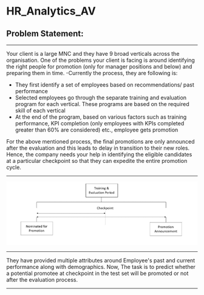 # HR_Analytics_AV
<h2>Problem Statement:</h2>

***
Your client is a large MNC and they have 9 broad verticals across the organisation. One of the problems your client is facing is around identifying the right people for promotion (only for manager positions and below) and preparing them in time. -Currently the process, they are following is:
- They first identify a set of employees based on recommendations/ past performance
- Selected employees go through the separate training and evaluation program for each vertical. These programs are based on the required skill of each vertical
- At the end of the program, based on various factors such as training performance, KPI completion (only employees with KPIs completed greater than 60% are considered) etc., employee gets promotion

For the above mentioned process, the final promotions are only announced after the evaluation and this leads to delay in transition to their new roles. Hence, the company needs your help in identifying the eligible candidates at a particular checkpoint so that they can expedite the entire promotion cycle. 
***


![download](https://github.com/ayanava-99/HR_Analytics_AV/blob/main/download.png)
***

They have provided multiple attributes around Employee's past and current performance along with demographics. Now, The task is to predict whether a potential promotee at checkpoint in the test set will be promoted or not after the evaluation process.

___
